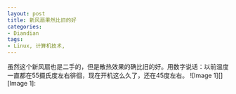 ```yaml
---
layout: post
title: 新风扇果然比旧的好
categories:
- Diandian
tags:
- Linux, 计算机技术, 
---
```

虽然这个新风扇也是二手的，但是散热效果的确比旧的好。用数字说话：以前温度一直都在55摄氏度左右徘徊，现在开机这么久了，还在45度左右。 !\[Image 1\]\[\] \[Image 1\]: